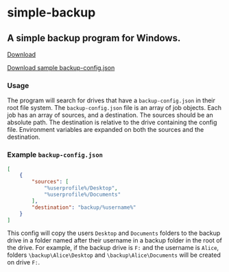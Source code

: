 # simple-backup

## A simple backup program for Windows.

[Download](https://simple-backup.djones.co/setup.exe)

[Download sample backup-config.json](https://raw.githubusercontent.com/tortxof/simple-backup/master/backup-config.json)

### Usage

The program will search for drives that have a `backup-config.json` in their
root file system. The `backup-config.json` file is an array of job objects. Each
job has an array of sources, and a destination. The sources should be an
absolute path. The destination is relative to the drive containing the config
file. Environment variables are expanded on both the sources and the
destination.

### Example `backup-config.json`

```json
[
    {
        "sources": [
            "%userprofile%/Desktop",
            "%userprofile%/Documents"
        ],
        "destination": "backup/%username%"
    }
]
```

This config will copy the users `Desktop` and `Documents` folders to the backup
drive in a folder named after their username in a backup folder in the root of
the drive. For example, if the backup drive is `F:` and the username is `Alice`,
folders `\backup\Alice\Desktop` and `\backup\Alice\Documents` will be created on
drive `F:`.

